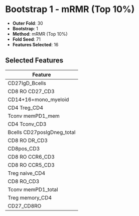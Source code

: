 # Bootstrap 1 - mRMR (Top 10%)

- **Outer Fold**: 30
- **Bootstrap**: 1
- **Method**: mRMR (Top 10%)
- **Fold Seed**: 71
- **Features Selected**: 16

## Selected Features

| Feature |
|---------|
| CD27IgD_Bcells |
| CD8 RO CD27_CD3 |
| CD14+16+mono_myeloid |
| CD4 Treg_CD4 |
| Tconv memPD1_mem |
| CD4 Tconv_CD3 |
| Bcells CD27posIgDneg_total |
| CD8 RO DR_CD3 |
| CD8pos_CD3 |
| CD8 RO CCR6_CD3 |
| CD8 RO CCR5_CD3 |
| Treg naive_CD4 |
| CD8 RO_CD3 |
| Tconv memPD1_total |
| Treg memory_CD4 |
| CD27_CD8RO |
